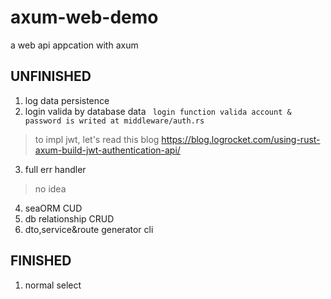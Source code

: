 # axum-web-demo
a web api appcation with axum

## UNFINISHED
1. log data persistence
2. login valida by database data ` login function valida account & password is writed at middleware/auth.rs`
> to impl jwt, let's read this blog https://blog.logrocket.com/using-rust-axum-build-jwt-authentication-api/
3. full err handler
> no idea 
4. seaORM CUD 
5. db relationship CRUD
6. dto,service&route generator cli

## FINISHED
1. normal select